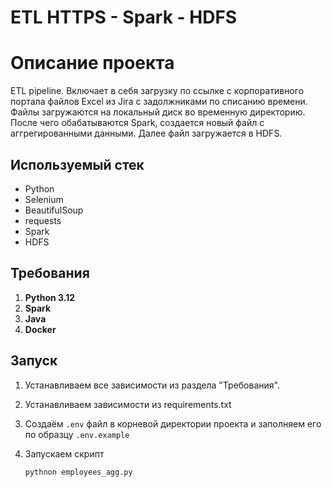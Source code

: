 # ETL HTTPS - Spark - HDFS

# Описание проекта
ETL pipeline. Включает в себя загрузку по ссылке с корпоративного портала файлов Excel из Jira с задолжниками по списанию времени. Файлы загружаются на локальный диск во временную директорию. После чего обабатываются Spark, создается новый файл с аггрегированными данными. Далее файл загружается в HDFS.
## Используемый стек

- Python
- Selenium
- BeautifulSoup
- requests
- Spark
- HDFS


## Требования

1. **Python 3.12**
2. **Spark**
3. **Java**
4. **Docker**


## Запуск

1. Устанавливаем все зависимости из раздела "Требования".

2. Устанавливаем зависимости из requirements.txt

3. Создаём `.env` файл в корневой директории проекта и заполняем его по
образцу `.env.example`

4. Запускаем скрипт

   ```
   pythnon employees_agg.py
   
   ```


